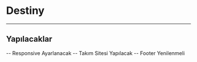 <h1>Destiny</h1>
<hr>
<h2>Yapılacaklar</h2>
-- Responsive Ayarlanacak
-- Takım Sitesi Yapılacak
-- Footer Yenilenmeli
